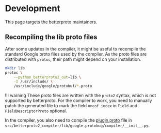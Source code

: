 # Development

This page targets the betterproto maintainers.

## Recompiling the lib proto files

After some updates in the compiler, it might be useful to recompile the standard Google proto files used by the
compiler. As the proto files are distributed with `protoc`, their path might depend on your installation.

```bash
mkdir lib
protoc \
    --python_betterproto2_out=lib \
    -I /usr/include/ \
    /usr/include/google/protobuf/*.proto
```

!!! warning
    These proto files are written with the `proto2` syntax, which is not supported by betterproto. For the compiler to
    work, you need to manually patch the generated file to mark the field `oneof_index` in `Field` and
    `FieldDescriptorProto` optional.

In the compiler, you also need to compile the [plugin.proto](https://github.com/protocolbuffers/protobuf/blob/main/src/google/protobuf/compiler/plugin.proto)
file in `src/betterproto2_compiler/lib/google.protobug/compiler/__init__.py`.
